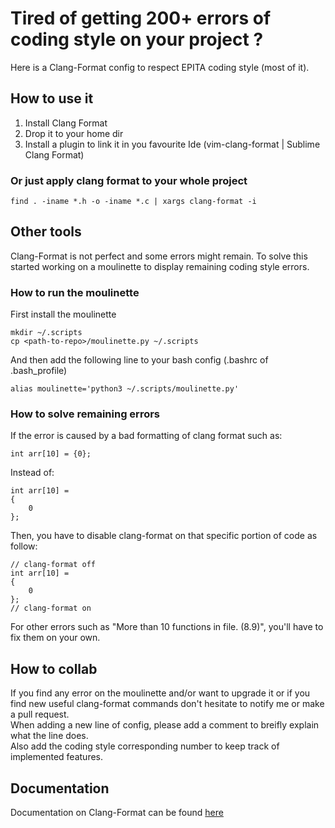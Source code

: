 # Tired of getting 200+ errors of coding style on your project ?
Here is a Clang-Format config to respect EPITA coding style (most of it).

## How to use it
1. Install Clang Format
2. Drop it to your home dir
3. Install a plugin to link it in you favourite Ide (vim-clang-format | Sublime Clang Format)

### Or just apply clang format to your whole project
```
find . -iname *.h -o -iname *.c | xargs clang-format -i
```

## Other tools
Clang-Format is not perfect and some errors might remain. To solve this started working on a moulinette to display remaining coding style errors.

### How to run the moulinette
First install the moulinette
```
mkdir ~/.scripts
cp <path-to-repo>/moulinette.py ~/.scripts
```
And then add the following line to your bash config (.bashrc of .bash_profile)
```
alias moulinette='python3 ~/.scripts/moulinette.py'
```

### How to solve remaining errors
If the error is caused by a bad formatting of clang format such as:
```
int arr[10] = {0};
```
Instead of:
```
int arr[10] =
{
    0
};
```
Then, you have to disable clang-format on that specific portion of code as follow:
```
// clang-format off
int arr[10] =
{
    0
};
// clang-format on
```
For other errors such as "More than 10 functions in file. (8.9)", you'll have to fix them on your own.

## How to collab
If you find any error on the moulinette and/or want to upgrade it or if you find new useful clang-format commands don't hesitate to notify me or make a pull request. \
When adding a new line of config, please add a comment to breifly explain what the line does. \
Also add the coding style corresponding number to keep track of implemented features.

## Documentation
Documentation on Clang-Format can be found [here](https://clang.llvm.org/docs/ClangFormatStyleOptions.html)
